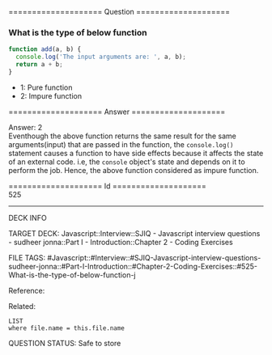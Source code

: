 ==================== Question ====================  

### What is the type of below function

```javascript
function add(a, b) {
  console.log('The input arguments are: ', a, b);
  return a + b;
}
```

- 1: Pure function
- 2: Impure function  

==================== Answer ====================  

Answer: 2  
Eventhough the above function returns the same result for the same
arguments(input) that are passed in the function, the `console.log()` statement
causes a function to have side effects because it affects the state of an
external code. i.e, the `console` object's state and depends on it to perform
the job. Hence, the above function considered as impure function.

==================== Id ====================  
525
<!--ID: 1707879792727-->

---

DECK INFO

TARGET DECK: Javascript::Interview::SJIQ - Javascript interview questions - sudheer jonna::Part I - Introduction::Chapter 2 - Coding Exercises

FILE TAGS: #Javascript::#Interview::#SJIQ-Javascript-interview-questions-sudheer-jonna::#Part-I-Introduction::#Chapter-2-Coding-Exercises::#525-What-is-the-type-of-below-function-j

Reference:

Related:

```dataview
LIST
where file.name = this.file.name
```
QUESTION STATUS: Safe to store
